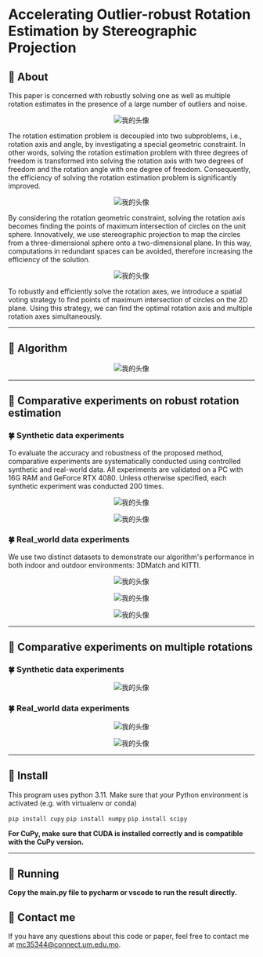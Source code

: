 # Accelerating Outlier-robust Rotation Estimation by Stereographic Projection

## 📝 **About**

This paper is concerned with robustly solving one as well as multiple rotation estimates in the presence of a large number of outliers and noise.

<div align=center>

![我的头像](https://i.imgur.com/cJiYF7P.png)

<div align=left>

The rotation estimation problem is decoupled into two subproblems, i.e., rotation axis and angle, by investigating a special geometric constraint. In other words, solving the rotation estimation problem with three degrees of freedom is transformed into solving the rotation axis with two degrees of freedom and the rotation angle with one degree of freedom. Consequently, the efficiency of solving the rotation estimation problem is significantly improved.

<div align=center>

![我的头像](https://i.imgur.com/YYDDe0c.png)

<div align=left>

By considering the rotation geometric constraint, solving the rotation axis becomes finding the points of maximum intersection of circles on the unit sphere. Innovatively, we use stereographic projection to map the circles from a three-dimensional sphere onto a two-dimensional plane. In this way, computations in redundant spaces can be avoided, therefore increasing the efficiency of the solution.

<div align=center>
  
![我的头像](https://i.imgur.com/saoqhjL.png)

<div align=left>
To robustly and efficiently solve the rotation axes, we introduce a spatial voting strategy to find points of maximum intersection of circles on the 2D plane. Using this strategy, we can find the optimal rotation axis and multiple rotation axes simultaneously.

---

## 📝 **Algorithm**

<div align=center>

![我的头像](https://i.imgur.com/EEybojD.png)

<div align=left>

---

## 📝 **Comparative experiments on robust rotation estimation**

### 🍀 **Synthetic data experiments**

To evaluate the accuracy and robustness of the proposed method, comparative experiments are systematically conducted using controlled synthetic and real-world data. All experiments are validated on a PC with 16G RAM and GeForce RTX 4080. Unless otherwise specified, each synthetic experiment was conducted 200 times.

<div align=center>

![我的头像](https://i.imgur.com/eoWyKzM.png)

<div align=left>

<div align=center>

![我的头像](https://i.imgur.com/XukCbei.png)

<div align=left>

### 🍀 **Real_world data experiments**

We use two distinct datasets to demonstrate our algorithm's performance in both indoor and outdoor environments: 3DMatch and KITTI.

<div align=center>

![我的头像](https://i.imgur.com/pDrOocJ.png)

<div align=left>

<div align=center>

![我的头像](https://i.imgur.com/EEybojD.png)

<div align=left>
<div align=center>

![我的头像](https://i.imgur.com/xemSAjZ.png)

<div align=left>

---

## 📝 **Comparative experiments on multiple rotations**

### 🍀 **Synthetic data experiments**

<div align=center>

![我的头像](https://i.imgur.com/kmnY54w.png)

<div align=left>

### 🍀 **Real_world data experiments**

<div align=center>

![我的头像](https://i.imgur.com/8IVI5wO.png)

<div align=left>
<div align=center>
  
![我的头像](https://i.imgur.com/2Y5JFfm.png)

<div align=left>

---

## 🌟 **Install**

This program uses python 3.11. Make sure that your Python environment is activated (e.g. with virtualenv or conda)

`pip install cupy`
`pip install numpy`
`pip install scipy`

**For CuPy, make sure that CUDA is installed correctly and is compatible with the CuPy version.**

---

## 🏁 **Running**

**Copy the main.py file to pycharm or vscode to run the result directly.**

## 🏁 **Contact me**

If you have any questions about this code or paper, feel free to contact me at
[mc35344@connect.um.edu.mo](mc35344@connect.um.edu.mo).



